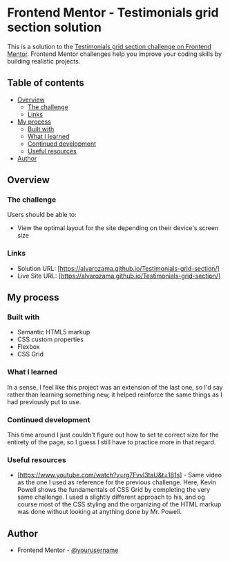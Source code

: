 # Frontend Mentor - Testimonials grid section solution

This is a solution to the [Testimonials grid section challenge on Frontend Mentor](https://www.frontendmentor.io/challenges/testimonials-grid-section-Nnw6J7Un7). Frontend Mentor challenges help you improve your coding skills by building realistic projects. 

## Table of contents

- [Overview](#overview)
  - [The challenge](#the-challenge)
  - [Links](#links)
- [My process](#my-process)
  - [Built with](#built-with)
  - [What I learned](#what-i-learned)
  - [Continued development](#continued-development)
  - [Useful resources](#useful-resources)
- [Author](#author)



## Overview

### The challenge

Users should be able to:

- View the optimal layout for the site depending on their device's screen size

### Links

- Solution URL: [https://alvarozama.github.io/Testimonials-grid-section/]
- Live Site URL: [https://alvarozama.github.io/Testimonials-grid-section/]

## My process

### Built with

- Semantic HTML5 markup
- CSS custom properties
- Flexbox
- CSS Grid

### What I learned

In a sense, I feel like this project was an extension of the last one, so I'd say rather than learning something new, it helped reinforce the same things as I had previously put to use.

### Continued development

This time around I just couldn't figure out how to set te correct size for the entirety of the page, so I guess I still have to practice more in that regard. 

### Useful resources

- [https://www.youtube.com/watch?v=rg7Fvvl3taU&t=181s] - Same video as the one I used as reference for the previous challenge. Here, Kevin Powell shows the fundamentals of CSS Grid by completing the very same challenge. I used a slightly different approach to his, and og course most of the CSS styling and the organizing of the HTML markup was done without looking at anything done by Mr. Powell. 

## Author

- Frontend Mentor - [@yourusername](https://www.frontendmentor.io/profile/alvarozama)


